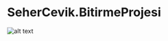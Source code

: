 # SeherCevik.BitirmeProjesi

![alt text](https://github.com/AKBANK-Patika-FullStack-Bootcamp/SeherCevik.BitirmeProjesi/edit/main/dbdiagram.png?raw=true)
